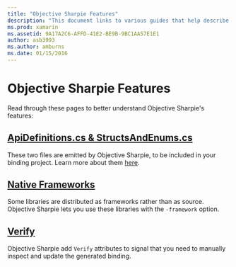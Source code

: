 ```yaml
---
title: "Objective Sharpie Features"
description: "This document links to various guides that help describe Objective Sharpie, how to use it, and the output that it generates."
ms.prod: xamarin
ms.assetid: 9A17A2C6-AFFD-41E2-BE9B-9BC1AA57E1E1
author: asb3993
ms.author: amburns
ms.date: 01/15/2016
---
```


# Objective Sharpie Features

Read through these pages to better understand Objective Sharpie's features:

## [**ApiDefinitions.cs & StructsAndEnums.cs**](apidefinitions-structsandenums.md)

These two files are emitted by Objective Sharpie, to be included
in your binding project. Learn more about them [here](apidefinitions-structsandenums.md).

## [**Native Frameworks**](native-frameworks.md)

Some libraries are distributed as frameworks rather than as source.
Objective Sharpie lets you use these libraries with the `-framework` option.

## [**Verify**](verify.md)

Objective Sharpie add `Verify` attributes to signal that you need to
manually inspect and update the generated binding. 

